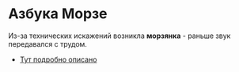 # Азбука Морзе
Из-за технических искажений возникла **морзянка** - раньше звук передавался с трудом.

- [Тут подробно описано](https://habr.com/ru/company/megafon/blog/193090/)

